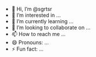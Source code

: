- 👋 Hi, I’m @sgrtsr
- 👀 I’m interested in ...
- 🌱 I’m currently learning ...
- 💞️ I’m looking to collaborate on ...
- 📫 How to reach me ...
- 😄 Pronouns: ...
- ⚡ Fun fact: ...

<!---
sgrtsr/sgrtsr is a ✨ special ✨ repository because its `README.md` (this file) appears on your GitHub profile.
You can click the Preview link to take a look at your changes.
--->
